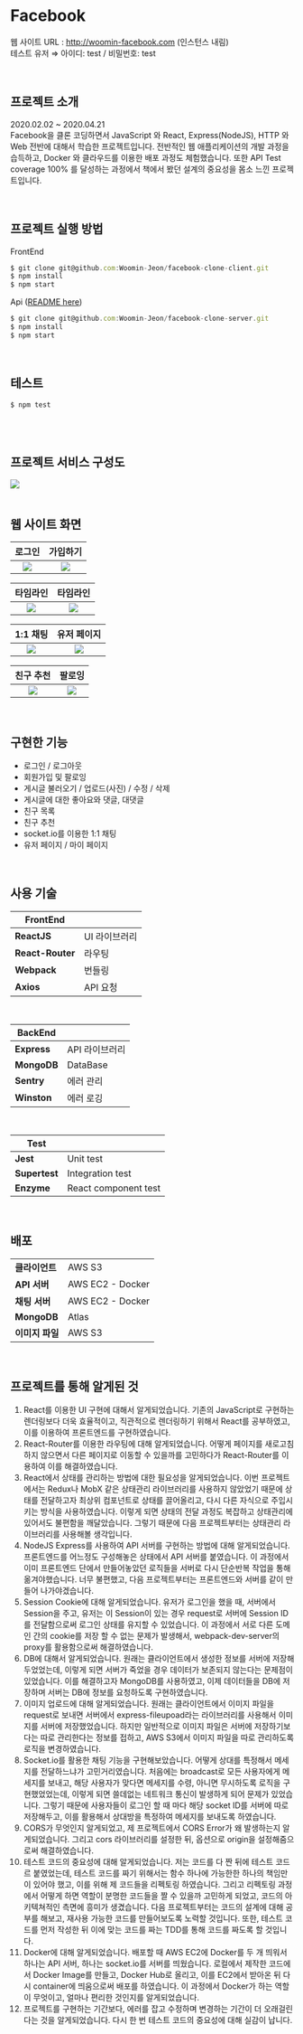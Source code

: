 # Facebook

웹 사이트 URL : http://woomin-facebook.com (인스턴스 내림)  
테스트 유저 ⇒ 아이디: test / 비밀번호: test

<br />

## 프로젝트 소개

2020.02.02 ~ 2020.04.21  
Facebook을 클론 코딩하면서 JavaScript 와 React, Express(NodeJS), HTTP 와 Web 전반에 대해서 학습한 프로젝트입니다. 전반적인 웹 애플리케이션의 개발 과정을 습득하고, Docker 와 클라우드를 이용한 배포 과정도 체험했습니다. 또한 API Test coverage 100% 를 달성하는 과정에서 책에서 봤던 설계의 중요성을 몸소 느낀 프로젝트입니다.

<br />

## 프로젝트 실행 방법

FrontEnd

```javascript
$ git clone git@github.com:Woomin-Jeon/facebook-clone-client.git
$ npm install
$ npm start
```

Api ([README here](https://github.com/Woomin-Jeon/facebook-clone-server))

```javascript
$ git clone git@github.com:Woomin-Jeon/facebook-clone-server.git
$ npm install
$ npm start
```

<br />

## 테스트

```javascript
$ npm test
```

<br />
<br />

## 프로젝트 서비스 구성도

<img src="./screenshot/아키텍처.png" />

<br />
<br />

## 웹 사이트 화면

|                 로그인                |               가입하기                |
| :-----------------------------------: | :-----------------------------------: |
| <img src="./screenshot/login.png" >    | <img src="./screenshot/signup.png" >   |

|               타임라인                |                타임라인               |
| :-----------------------------------: | :-----------------------------------: |
| <img src="./screenshot/timeline.png" > | <img src="./screenshot/comment.png" >  |

|                1:1 채팅               |               유저 페이지             |
| :-----------------------------------: | :-----------------------------------: |
| <img src="./screenshot/chatting.png" > | <img src="./screenshot/userpage.png" > |

|               친구 추천               |                 팔로잉                |
| :-----------------------------------: | :-----------------------------------: |
| <img src="./screenshot/knowingman.png" > | <img src="./screenshot/follow.png" > |

<br />

## 구현한 기능

- 로그인 / 로그아웃  
- 회원가입 및 팔로잉  
- 게시글 불러오기 / 업로드(사진) / 수정 / 삭제  
- 게시글에 대한 좋아요와 댓글, 대댓글  
- 친구 목록  
- 친구 추천  
- socket.io를 이용한 1:1 채팅  
- 유저 페이지 / 마이 페이지  

<br />

## 사용 기술

| **FrontEnd** |                |
| ---------------- | -------------- |
| **ReactJS**      | UI 라이브러리  |
| **React-Router** | 라우팅         |
| **Webpack**      | 번들링         |
| **Axios**        | API 요청       |
<br />

| **BackEnd**     |                |
| ---------------- | -------------- |
| **Express**      | API 라이브러리 |
| **MongoDB**      | DataBase       |
| **Sentry**       | 에러 관리      |
| **Winston**      | 에러 로깅      |
<br />

| **Test**     |                  |
| ---------------- | ---------------- |
| **Jest**         | Unit test        |
| **Supertest**    | Integration test |
| **Enzyme**       | React component test |

<br />

## 배포

|                  |         |
| ---------------- | ------- |
| **클라이언트**   | AWS S3  |
| **API 서버**     | AWS EC2 - Docker |
| **채팅 서버**    | AWS EC2 - Docker |
| **MongoDB**      | Atlas   |
| **이미지 파일**  | AWS S3  |

<br />

## 프로젝트를 통해 알게된 것

1. React를 이용한 UI 구현에 대해서 알게되었습니다. 기존의 JavaScript로 구현하는 렌더링보다 더욱 효율적이고, 직관적으로 렌더링하기 위해서 React를 공부하였고, 이를 이용하여 프론트엔드를 구현하였습니다.
2. React-Router를 이용한 라우팅에 대해 알게되었습니다. 어떻게 페이지를 새로고침하지 않으면서 다른 페이지로 이동할 수 있을까를 고민하다가 React-Router를 이용하여 이를 해결하였습니다.
3. React에서 상태를 관리하는 방법에 대한 필요성을 알게되었습니다. 이번 프로젝트에서는 Redux나 MobX 같은 상태관리 라이브러리를 사용하지 않았었기 때문에 상태를 전달하고자 최상위 컴포넌트로 상태를 끌어올리고, 다시 다른 자식으로 주입시키는 방식을 사용하였습니다. 이렇게 되면 상태의 전달 과정도 복잡하고 상태관리에 있어서도 불편함을 깨달았습니다. 그렇기 때문에 다음 프로젝트부터는 상태관리 라이브러리를 사용해볼 생각입니다.
4. NodeJS Express를 사용하여 API 서버를 구현하는 방법에 대해 알게되었습니다. 프론트엔드를 어느정도 구성해놓은 상태에서 API 서버를 붙였습니다. 이 과정에서 이미 프론트엔드 단에서 만들어놓았던 로직들을 서버로 다시 단순반복 작업을 통해 옮겨야했습니다. 너무 불편했고, 다음 프로젝트부터는 프론트엔드와 서버를 같이 만들어 나가야겠습니다.
5. Session Cookie에 대해 알게되었습니다. 유저가 로그인을 했을 때, 서버에서 Session을 주고, 유저는 이 Session이 있는 경우 request로 서버에 Session ID를 전달함으로써 로그인 상태를 유지할 수 있었습니다. 이 과정에서 서로 다른 도메인 간의 cookie를 저장 할 수 없는 문제가 발생해서, webpack-dev-server의 proxy를 활용함으로써 해결하였습니다.
6. DB에 대해서 알게되었습니다. 원래는 클라이언트에서 생성한 정보를 서버에 저장해두었었는데, 이렇게 되면 서버가 죽었을 경우 데이터가 보존되지 않는다는 문제점이 있었습니다. 이를 해결하고자 MongoDB를 사용하였고, 이제 데이터들을 DB에 저장하며 서버는 DB에 정보를 요청하도록 구현하였습니다.
7. 이미지 업로드에 대해 알게되었습니다. 원래는 클라이언트에서 이미지 파일을 request로 보내면 서버에서 express-fileupoad라는 라이브러리를 사용해서 이미지를 서버에 저장했었습니다. 하지만 일반적으로 이미지 파일은 서버에 저장하기보다는 따로 관리한다는 정보를 접하고, AWS S3에서 이미지 파일을 따로 관리하도록 로직을 변경하였습니다.
8. Socket.io를 활용한 채팅 기능을 구현해보았습니다. 어떻게 상대를 특정해서 메세지를 전달하느냐가 고민거리였습니다. 처음에는 broadcast로 모든 사용자에게 메세지를 보내고, 해당 사용자가 맞다면 메세지를 수령, 아니면 무시하도록 로직을 구현했었었는데, 이렇게 되면 쓸데없는 네트워크 통신이 발생하게 되어 문제가 있었습니다. 그렇기 때문에 사용자들이 로그인 할 때 마다 해당 socket ID를 서버에 따로 저장해두고, 이를 활용해서 상대방을 특정하여 메세지를 보내도록 하였습니다.
9. CORS가 무엇인지 알게되었고, 제 프로젝트에서 CORS Error가 왜 발생하는지 알게되었습니다. 그리고 cors 라이브러리를 설정한 뒤, 옵션으로 origin을 설정해줌으로써 해결하였습니다.
10. 테스트 코드의 중요성에 대해 알게되었습니다. 저는 코드를 다 짠 뒤에 테스트 코드르 붙였었는데, 테스트 코드를 짜기 위해서는 함수 하나에 가능한한 하나의 책임만이 있어야 했고, 이를 위해 제 코드들을 리펙토링 하였습니다. 그리고 리펙토링 과정에서 어떻게 하면 역할이 분명한 코드들을 짤 수 있을까 고민하게 되었고, 코드의 아키텍쳐적인 측면에 흥미가 생겼습니다. 다음 프로젝트부터는 코드의 설계에 대해 공부를 해보고, 재사용 가능한 코드를 만들어보도록 노력할 것입니다. 또한, 테스트 코드를 먼저 작성한 뒤 이에 맞는 코드를 짜는 TDD를 통해 코드를 짜도록 할 것입니다.
11. Docker에 대해 알게되었습니다. 배포할 때 AWS EC2에 Docker를 두 개 띄워서 하나는 API 서버, 하나는 socket.io를 서버를 띄웠습니다. 로컬에서 제작한 코드에서 Docker Image를 만들고, Docker Hub로 올리고, 이를 EC2에서 받아온 뒤 다시 container에 띄움으로써 배포를 하였습니다. 이 과정에서 Docker가 하는 역할이 무엇이고, 얼마나 편리한 것인지를 알게되었습니다.
12. 프로젝트를 구현하는 기간보다, 에러를 잡고 수정하며 변경하는 기간이 더 오래걸린다는 것을 알게되었습니다. 다시 한 번 테스트 코드의 중요성에 대해 실감이 납니다.
